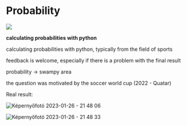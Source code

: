 # Probability

![](https://komarev.com/ghpvc/?username=ambrusza&style=for-the-badge&color=blue)

**calculating probabilities with python**


calculating probabilities with python, typically from the field of sports

feedback is welcome, especially if there is a problem with the final result

probability -> swampy area

the question was motivated by the soccer world cup (2022 - Quatar)

Real result:

![Képernyőfotó 2023-01-26 - 21 48 06](https://user-images.githubusercontent.com/66861232/214947184-180282c1-46b3-4139-8c85-727460a543e8.png)

![Képernyőfotó 2023-01-26 - 21 48 33](https://user-images.githubusercontent.com/66861232/214947274-56fabf5a-0c12-40d8-ac31-259d37dfdcb9.png)

